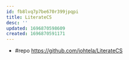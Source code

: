 ```yaml
---
id: fb8lvq7p7be670r399jpqpi
title: LiterateCS
desc: ''
updated: 1696870598609
created: 1696870591171
---
```


- #repo https://github.com/johtela/LiterateCS